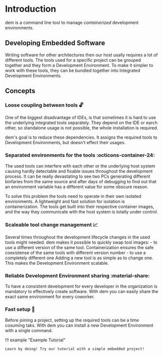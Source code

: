 # Introduction

dem is a command line tool to manage *containerized* development environments.

## Developing Embedded Software

Writing software for other architectures then our host usally requires a lot of different tools.
The tools used for a specific project can be grouped together and they form a Development 
Environment. To make it simpler to work with these tools, they can be bundled together into 
Integrated Development Environments.

## Concepts

### Loose coupling between tools :unlock:
One of the biggest disadvantage of IDEs, is that sometimes it is hard to use the underlying 
integrated tools separately. They depend on the IDE or earch other, so standalone usage is not 
possible, the whole installation is required. 

dem's goal is to reduce these dependencies. It assigns the required tools to Development 
Environments, but doesn't effect their usages.

### Separated environments for the tools :octicons-container-24:
The used tools can interfere with each other or the underlying host system causing hardly detectable 
and fixable issues throughout the development process. It can be really devastating to see two PCs
generating different binfaries from the same source and after days of debugging to find out that an
environment variable has a different value for some obscure reason. 

To solve this problem the tools need to operate in their own isolated environments. A lightweight 
and fast solution for isolation is containerization. The tools get built into their respective 
container images, and the way they communicate with the host system is totally under control.

### Scaleable tool change management :chart_with_upwards_trend:
Several times throughout the development lifecycle changes in the used tools might needed. dem makes
it possible to quickly swap tool images:
    - to use a different version of the same tool. Containerization ensures the safe coexistense of 
    the same tools with different version number
    - to use a completely different one
Adding a new tool is as simple as to change one. This makes the Development Environment scalable.

### Reliable Development Environment sharing :material-share:
To have a consistent development for every developer in the organization is mandatory to effectively
create software. With dem you can easily share the exact same environment for every coworker.

### Fast setup :rocket:
Before joining a project, setting up the required tools can be a time cosuming taks. With dem you 
can install a new Development Environment with a single command.


!!! example "Example Tutorial"

    Learn by doing! Try our tutorial with a simple embedded project!